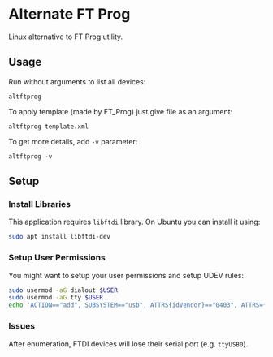 Alternate FT Prog
=================

Linux alternative to FT Prog utility.


## Usage

Run without arguments to list all devices:

    altftprog


To apply template (made by FT_Prog) just give file as an argument:

    altftprog template.xml


To get more details, add `-v` parameter:

    altftprog -v


## Setup

### Install Libraries

This application requires `libftdi` library. On Ubuntu you can install it using:
```bash
sudo apt install libftdi-dev
```

### Setup User Permissions

You might want to setup your user permissions and setup UDEV rules:
```bash
sudo usermod -aG dialout $USER
sudo usermod -aG tty $USER
echo 'ACTION=="add", SUBSYSTEM=="usb", ATTRS{idVendor}=="0403", ATTRS={idProduct}=="6001", OWNER="user", MODE="0777", GROUP="dialout"' | tee /etc/udev/rules.d/99-libftdi.rules
```
### Issues

After enumeration, FTDI devices will lose their serial port (e.g. `ttyUSB0`).
